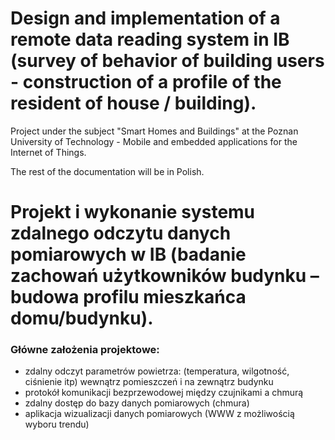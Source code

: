 # Design and implementation of a remote data reading system in IB (survey of behavior of building users - construction of a profile of the resident of house / building).

Project under the subject "Smart Homes and Buildings" at the Poznan University of Technology - Mobile and embedded applications for the Internet of Things.

The rest of the documentation will be in Polish.

# Projekt i wykonanie systemu zdalnego odczytu danych pomiarowych w IB (badanie zachowań użytkowników budynku – budowa profilu mieszkańca domu/budynku).

### Główne założenia projektowe:

* zdalny odczyt parametrów powietrza: (temperatura, wilgotność, ciśnienie itp) wewnątrz pomieszczeń i na zewnątrz budynku
* protokół komunikacji bezprzewodowej między czujnikami a chmurą
* zdalny dostęp do bazy danych pomiarowych (chmura)
* aplikacja wizualizacji danych pomiarowych (WWW z możliwością wyboru trendu)

